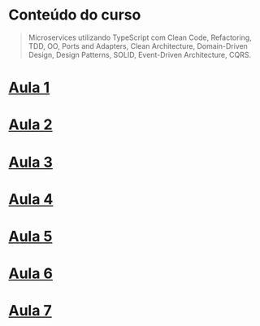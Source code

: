 # Conteúdo do curso
> Microservices utilizando TypeScript com Clean Code, Refactoring, TDD, OO, Ports and Adapters, Clean Architecture, Domain-Driven Design, Design Patterns, SOLID, Event-Driven Architecture, CQRS.

# [Aula 1](https://github.com/AdrianeRibeiro/ExercicioCCCA8/tree/main/1.refactoring)

# [Aula 2](https://github.com/AdrianeRibeiro/ExercicioCCCA8/tree/main/2.refactoring)

# [Aula 3](https://github.com/AdrianeRibeiro/ExercicioCCCA8/tree/main/3.ports_and_adapters)

# [Aula 4](https://github.com/AdrianeRibeiro/ExercicioCCCA8/tree/main/4.CA)

# [Aula 5](https://github.com/AdrianeRibeiro/ExercicioCCCA8/tree/main/5.DDD)

# [Aula 6](https://github.com/AdrianeRibeiro/ExercicioCCCA8/tree/main/6.solid)

# [Aula 7](https://github.com/AdrianeRibeiro/ExercicioCCCA8/tree/main/7.event_driven_architecture)
